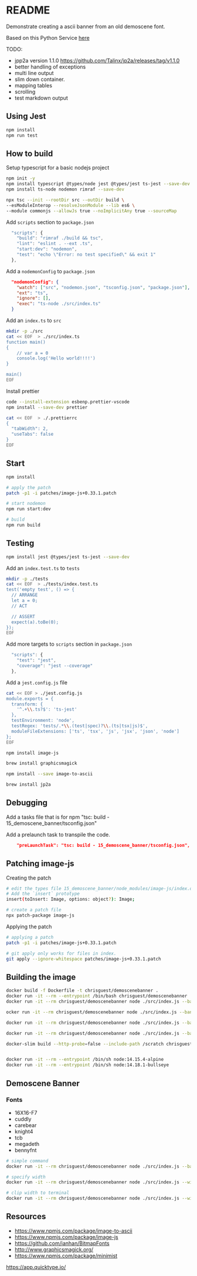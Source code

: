 # README

Demonstrate creating a ascii banner from an old demoscene font.

Based on this Python Service [here](https://github.com/chrisguest75/banner_service)  

TODO:

* jpp2a version 1.1.0 https://github.com/Talinx/jp2a/releases/tag/v1.1.0
* better handling of exceptions
* multi line output
* slim down container.
* mapping tables
* scrolling 
* test markdown output

## Using Jest

```sh
npm install
npm run test
```

## How to build

Setup typescript for a basic nodejs project

```sh
npm init -y   
npm install typescript @types/node jest @types/jest ts-jest --save-dev  
npm install ts-node nodemon rimraf --save-dev 

npx tsc --init --rootDir src --outDir build \
--esModuleInterop --resolveJsonModule --lib es6 \
--module commonjs --allowJs true --noImplicitAny true --sourceMap
```

Add `scripts` section to `package.json`

```js
  "scripts": {
    "build": "rimraf ./build && tsc",
    "lint": "eslint . --ext .ts",
    "start:dev": "nodemon",
    "test": "echo \"Error: no test specified\" && exit 1"
  },
```

Add a `nodemonConfig` to `package.json`

```json
  "nodemonConfig": {
    "watch": ["src", "nodemon.json", "tsconfig.json", "package.json"],
    "ext": "ts",
    "ignore": [],
    "exec": "ts-node ./src/index.ts"
  }
```

Add an `index.ts` to `src`

```bash
mkdir -p ./src
cat << EOF  > ./src/index.ts
function main() 
{
    // var a = 0
    console.log('Hello world!!!!')
}

main()
EOF
```

Install prettier

```sh
code --install-extension esbenp.prettier-vscode
npm install --save-dev prettier 

cat << EOF  > ./.prettierrc
{
  "tabWidth": 2,
  "useTabs": false
}
EOF
```

## Start

```sh
npm install

# apply the patch
patch -p1 -i patches/image-js+0.33.1.patch  

# start nodemon
npm run start:dev     

# build
npm run build 
```

## Testing

```sh
npm install jest @types/jest ts-jest --save-dev  
```

Add an `index.test.ts` to `tests`

```bash
mkdir -p ./tests
cat << EOF  > ./tests/index.test.ts
test('empty test', () => {
  // ARRANGE
  let a = 0;
  // ACT

  // ASSERT
  expect(a).toBe(0);
});
EOF
```

Add more targets to `scripts` section in `package.json`

```js
  "scripts": {
    "test": "jest",
    "coverage": "jest --coverage"
  },
```

Add a `jest.config.js` file

```sh
cat << EOF > ./jest.config.js
module.exports = {
  transform: {
    '^.+\\.ts?$': 'ts-jest'
  },
  testEnvironment: 'node',
  testRegex: 'tests/.*\\.(test|spec)?\\.(ts|tsx|js)$',
  moduleFileExtensions: ['ts', 'tsx', 'js', 'jsx', 'json', 'node']
};
EOF
```

```sh
npm install image-js 

brew install graphicsmagick

npm install --save image-to-ascii    

brew install jp2a  

```

## Debugging

Add a tasks file that is for npm "tsc: build - 15_demoscene_banner/tsconfig.json"  

Add a prelaunch task to transpile the code.  

```json
    "preLaunchTask": "tsc: build - 15_demoscene_banner/tsconfig.json",
```

## Patching image-js

Creating the patch

```sh
# edit the types file 15_demoscene_banner/node_modules/image-js/index.d.ts
# Add the `insert` prototype 
insert(toInsert: Image, options: object?): Image;

# create a patch file
npx patch-package image-js        
```

Applying the patch

```sh
# applying a patch
patch -p1 -i patches/image-js+0.33.1.patch    

# git apply only works for files in index.
git apply --ignore-whitespace patches/image-js+0.33.1.patch      
```

## Building the image

```sh
docker build -f Dockerfile -t chrisguest/demoscenebanner .
docker run -it --rm --entrypoint /bin/bash chrisguest/demoscenebanner 
docker run -it --rm chrisguest/demoscenebanner node ./src/index.js --banner 'asciify' --font 'knight4' --jp2a

ocker run -it --rm chrisguest/demoscenebanner node ./src/index.js --banner 'asciify' --font 'knight4' 

docker run -it --rm chrisguest/demoscenebanner node ./src/index.js --banner 'Starting Build' --font 'bennyfnt' --jp2a

docker run -it --rm chrisguest/demoscenebanner node ./src/index.js --banner 'Starting Build' --font '16X16-F7' --jp2a

docker-slim build --http-probe=false --include-path /scratch chrisguest/demoscenebanner:latest


docker run -it --rm --entrypoint /bin/sh node:14.15.4-alpine
docker run -it --rm --entrypoint /bin/sh node:14.18.1-bullseye
```


## Demoscene Banner

### Fonts

* 16X16-F7
* cuddly
* carebear
* knight4
* tcb
* megadeth
* bennyfnt

```sh
# simple command
docker run -it --rm chrisguest/demoscenebanner node ./src/index.js --banner 'Starting Build' --font '16X16-F7' --jp2a

# specify width
docker run -it --rm chrisguest/demoscenebanner node ./src/index.js --width 140 --banner 'Starting Build' --font '16X16-F7' --jp2a

# clip width to terminal
docker run -it --rm chrisguest/demoscenebanner node ./src/index.js --width 200 --clip --banner 'Starting Build' --font '16X16-F7' --jp2a
```

## Resources

* https://www.npmjs.com/package/image-to-ascii
* https://www.npmjs.com/package/image-js
* https://github.com/ianhan/BitmapFonts
* http://www.graphicsmagick.org/
* https://www.npmjs.com/package/minimist


https://app.quicktype.io/